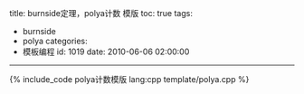 title: burnside定理，polya计数 模版
toc: true
tags:
  - burnside
  - polya
categories:
  - 模板编程
id: 1019
date: 2010-06-06 02:00:00
---

{% include_code polya计数模版 lang:cpp template/polya.cpp %}